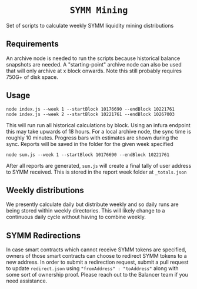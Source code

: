 <h1 align=center><code>SYMM Mining</code></h1>

Set of scripts to calculate weekly SYMM liquidity mining distributions

## Requirements

An archive node is needed to run the scripts because historical balance snapshots are needed. A "starting-point" archive node can also be used that will only archive at x block onwards. Note this still probably requires 750G+ of disk space.

## Usage

```
node index.js --week 1 --startBlock 10176690 --endBlock 10221761
node index.js --week 2 --startBlock 10221761 --endBlock 10267003
```

This will run run all historical calculations by block. Using an infura endpoint this may take upwards of 18 hours. For a local archive node, the sync time is roughly 10 minutes. Progress bars with estimates are shown during the sync. Reports will be saved in the folder for the given week specified

```
node sum.js --week 1 --startBlock 10176690 --endBlock 10221761
```

After all reports are generated, `sum.js` will create a final tally of user address to SYMM received. This is stored in the report week folder at `_totals.json`

## Weekly distributions

We presently calculate daily but distribute weekly and so daily runs are being stored within weekly directories. This will likely change to a continuous daily cycle without having to combine weekly.

## SYMM Redirections

In case smart contracts which cannot receive SYMM tokens are specified, owners of those smart contracts can choose to redirect SYMM tokens to a new address. In order to submit a redirection request, submit a pull request to update `redirect.json` using `"fromAddress" : "toAddress"` along with some sort of ownership proof. Please reach out to the Balancer team if you need assistance.
